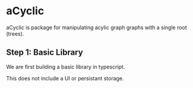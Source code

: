 # aCyclic 

aCyclic is package for manipulating acylic graph graphs with a single root (trees).

## Step 1: Basic Library

We are first building a basic library in typescript.

This does not include a UI or persistant storage.
